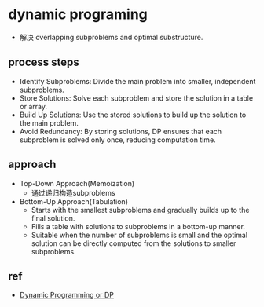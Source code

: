 # dynamic programing
+ 解决 overlapping subproblems and optimal substructure.

## process steps
+ Identify Subproblems: Divide the main problem into smaller, independent subproblems.
+ Store Solutions: Solve each subproblem and store the solution in a table or array.
+ Build Up Solutions: Use the stored solutions to build up the solution to the main problem.
+ Avoid Redundancy: By storing solutions, DP ensures that each subproblem is solved only once, reducing computation time.


## approach
+ Top-Down Approach(Memoization)
    + 通过递归构造subproblems
+ Bottom-Up Approach(Tabulation)
    + Starts with the smallest subproblems and gradually builds up to the final solution.
    + Fills a table with solutions to subproblems in a bottom-up manner.
    + Suitable when the number of subproblems is small and the optimal solution can be directly computed from the solutions to smaller subproblems.

## ref
+ [Dynamic Programming or DP](https://www.geeksforgeeks.org/introduction-to-dynamic-programming-data-structures-and-algorithm-tutorials/?ref=outind)